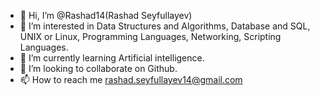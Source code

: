 - 👋 Hi, I’m @Rashad14(Rashad Seyfullayev)
- 👀 I’m interested in Data Structures and Algorithms, Database and SQL, UNIX or Linux, Programming Languages, Networking, Scripting Languages.
- 🌱 I’m currently learning Artificial intelligence.
- 💞️ I’m looking to collaborate on Github.
- 📫 How to reach me rashad.seyfullayev14@gmail.com

<!---
Rashad14/Rashad14 is a ✨ special ✨ repository because its `README.md` (this file) appears on your GitHub profile.
You can click the Preview link to take a look at your changes.
--->
